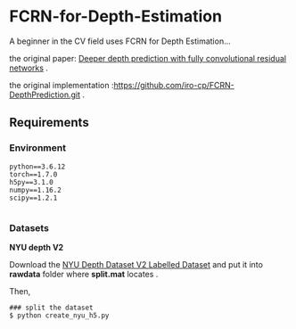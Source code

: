 # FCRN-for-Depth-Estimation
A beginner in the CV field uses FCRN for Depth Estimation...

the original paper: [Deeper depth prediction with fully convolutional residual networks](https://arxiv.org/abs/1606.00373) .

the original implementation :https://github.com/iro-cp/FCRN-DepthPrediction.git .

## Requirements
### Environment
```
python==3.6.12
torch==1.7.0
h5py==3.1.0
numpy==1.16.2
scipy==1.2.1


```
### Datasets
**NYU depth V2**

Download the [NYU Depth Dataset V2 Labelled Dataset](http://horatio.cs.nyu.edu/mit/silberman/nyu_depth_v2/nyu_depth_v2_labeled.mat)  and put it into  **rawdata**  folder where **split.mat** locates .

Then,
```shell
### split the dataset
$ python create_nyu_h5.py  
```
